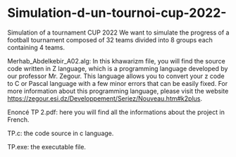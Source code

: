 # Simulation-d-un-tournoi-cup-2022-
Simulation of a tournament CUP 2022
We want to simulate the progress of a football tournament composed of 32 teams divided into 8 groups each containing 4 teams.

Merhab_Abdelkebir_A02.alg: 
    In this khawarizm file, you will find the source code written in Z language, which is a programming language developed by our professor Mr. Zegour. This language allows you to convert your z code to C or Pascal language with a few minor errors that can be easily fixed. For more information about this programming language, please visit the website https://zegour.esi.dz/Developpement/Seriez/Nouveau.htm#k2plus.

Enoncé TP 2.pdf:
    here you will find all the informations about the project in French.
    
TP.c:
    the code source in c language.
    
TP.exe:
    the executable file.
    
